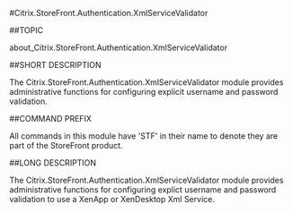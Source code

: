 #Citrix.StoreFront.Authentication.XmlServiceValidator
##TOPIC
about_Citrix.StoreFront.Authentication.XmlServiceValidator
##SHORT DESCRIPTION
The Citrix.StoreFront.Authentication.XmlServiceValidator module provides administrative functions for configuring explicit username and password validation.
##COMMAND PREFIX
All commands in this module have 'STF' in their name to denote they are part of the StoreFront product.
##LONG DESCRIPTION
The Citrix.StoreFront.Authentication.XmlServiceValidator module provides administrative functions for configuring explict username and password validation to use a XenApp or XenDesktop Xml Service.
